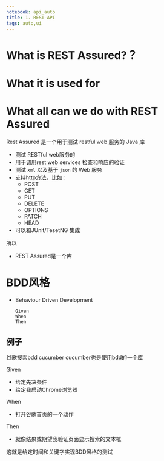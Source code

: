 ```yaml
---
notebook: api_auto
title: 1. REST-API
tags: auto,ui
---
```

# What is REST Assured?？
# What it is used for
# What all can we do with REST Assured

Rest Assured 是一个用于测试 restful web 服务的 Java 库

- 测试 RESTful web服务的
- 用于调用rest web services 检查和响应的验证
- 测试 `xml` 以及基于 `json` 的 Web 服务
- 支持http方法，比如：
  - POST
  - GET
  - PUT
  - DELETE
  - OPTIONS
  - PATCH
  - HEAD
- 可以和JUnit/TesetNG 集成

所以
- REST Assured是一个库

# BDD风格
- Behaviour Driven Development
  ```
  Given
  When
  Then
  ```

## 例子
谷歌搜索bdd cucumber
cucumber也是使用bdd的一个库


Given
- 给定先决条件
- 给定我启动Chrome浏览器

When
- 打开谷歌首页的一个动作

Then
- 就像结果或期望我验证页面显示搜索的文本框

这就是给定时间和关键字实现BDD风格的测试